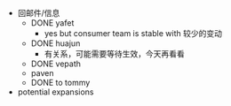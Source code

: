 - 回邮件/信息
	- DONE yafet
		- yes but consumer team is stable with 较少的变动
	- DONE huajun
		- 有关系，可能需要等待生效，今天再看看
	- DONE vepath
	- paven
	- DONE to tommy
- potential expansions